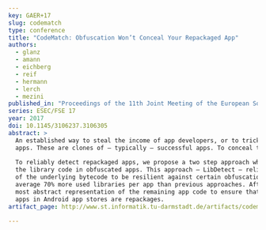 ```yaml
---
key: GAER+17
slug: codematch
type: conference
title: "CodeMatch: Obfuscation Won’t Conceal Your Repackaged App"
authors:
  - glanz
  - amann
  - eichberg
  - reif
  - hermann
  - lerch
  - mezini
published_in: "Proceedings of the 11th Joint Meeting of the European Software Engineering Conference and the ACM SIGSOFT Symposium on the Foundations of Software Engineering"
series: ESEC/FSE 17
year: 2017
doi: 10.1145/3106237.3106305
abstract: >
  An established way to steal the income of app developers, or to trick users into installing malware, is the creation of repackaged
  apps. These are clones of – typically – successful apps. To conceal their nature, they are often obfuscated by their creators. But, given that it is a common best practice to obfuscate apps, a trivial identification of repackaged apps is not possible. The problem is further intensified by the prevalent usage of libraries. In many apps, the size of the overall code base is basically determined by the used libraries. Therefore, two apps, where the obfuscated code bases are very similar, do not have to be repackages of each other.
  
  To reliably detect repackaged apps, we propose a two step approach which first focuses on the identification and removal of
  the library code in obfuscated apps. This approach – LibDetect – relies on code representations which abstract over several parts
  of the underlying bytecode to be resilient against certain obfuscation techniques. Using this approach, we are able to identify on
  average 70% more used libraries per app than previous approaches. After the removal of an app’s library code, we then fuzzy hash the
  most abstract representation of the remaining app code to ensure that we can identify repackaged apps even if very advanced obfuscation techniques are used. This makes it possible to identify repackaged apps. Using our approach, we found that ≈ 15% of all
  apps in Android app stores are repackages.
artifact_page: http://www.st.informatik.tu-darmstadt.de/artifacts/codematch/

---
```

